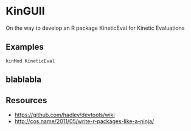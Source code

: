 KinGUII
=======

On the way to develop an R package KineticEval for Kinetic Evaluations


## Examples
  `kinMod
  KineticEval`
## blablabla

## Resources
* https://github.com/hadley/devtools/wiki
* http://cos.name/2011/05/write-r-packages-like-a-ninja/
